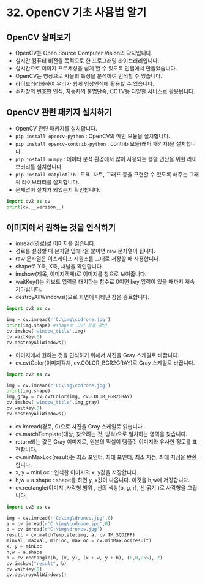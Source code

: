 # 32. OpenCV 기초 사용법 알기
## OpenCV 살펴보기
* OpenCV는 Open Source Computer Vision의 약자입니다.
* 실시간 컴퓨터 비전을 목적으로 한 프로그래밍 라이브러리입니다.
* 실시간으로 이미지 프로세싱을 쉽게 할 수 있도록 인텔에서 만들었습니다.
* OpenCV는 영상으로 사물의 특성을 분석하여 인식할 수 있습니다.
* 라이브러리화하여 우리가 쉽게 영상인식에 활용할 수 있습니다.
* 주자창의 번호판 인식, 자동차의 불법단속, CCTV등 다양한 서비스로 활용됩니다.

## OpenCV 관련 패키지 설치하기
* OpenCV 관련 패키지를 설치합니다.
* ```pip install opencv-python``` : OpenCV의 메인 모듈을 설치합니다.
* ```pip install opencv-contrib-python``` : contrib 모듈(래퍼 패키지)을 설치합니다.
* ```pip install numpy``` : 데이터 분석 환경에서 많이 사용되는 행렬 연산을 위한 라이브러리를 설치합니다.
* ```pip install matplotlib``` : 도표, 차트, 그래프 등을 구현할 수 있도록 해주는 그래픽 라이브러리를 설치합니다.
* 문제없이 설치가 되었는지 확인합니다.
```python
import cv2 as cv
print(cv.__version__)
```

## 이미지에서 원하는 것을 인식하기
* imread(경로)로 이미지를 읽습니다.
* 경로를 설정할 때 문자열 앞에 r을 붙이면 raw 문자열이 됩니다.
* raw 문자열은 이스케이프 시퀀스를 그대로 저장할 때 사용합니다.
* shape로 Y축, X축, 채널을 확인합니다.
* imshow(제목, 이미지객체)로 이미지를 창으로 보여줍니다.
* waitKey()는 키보드 입력을 대기하는 함수로 0이면 key 입력이 있을 때까지 계속 기다립니다.
* destroyAllWindows()으로 화면에 나타난 창을 종료합니다.
```python
import cv2 as cv

img = cv.imread(r'C:\img\codrone.jpg')
print(img.shape) #shape로 크기 등을 확인
cv.imshow('window_title',img)
cv.waitKey(0)
cv.destroyAllWindows()
```
* 이미지에서 원하는 것을 인식하기 위해서 사진을 Gray 스케일로 바꿉니다.
* cv.cvtColor(이미지객체, cv.COLOR_BGR2GRAY)로 Gray 스케일로 바꿉니다.
```python
import cv2 as cv

img = cv.imread(r'C:\img\codrone.jpg')
print(img.shape)
img_gray = cv.cvtColor(img, cv.COLOR_BGR2GRAY)
cv.imshow('window_title',img_gray)
cv.waitKey(0)
cv.destroyAllWindows()
```
* cv.imread(경로, 0)으로 사진을 Gray 스케일로 읽습니다.
* cv.matchTemplate(대상, 찾으려는 것, 방식)으로 일치하는 영역을 찾습니다.
* return되는 값은 Gray 이미지로, 원본의 픽셀이 템플릿 이미지와 유사한 정도를 표현합니다.
* cv.minMaxLoc(result)는 최소 포인터, 최대 포인터, 최소 지점, 최대 지점을 반환합니다.
* x, y = minLoc : 인식한 이미지의 x, y값을 저장합니다.
* h,w = a.shape : shape를 하면 y, x값이 나옵니다. 이것을 h,w에 저장합니다.
* cv.rectangle(이미지 ,사각형 범위 , 선의 색상(b, g, r), 선 굵기 )로 사각형을 그립니다.
```python
import cv2 as cv

img = cv.imread(r'C:\img\drones.jpg',0)
a = cv.imread(r'C:\img\codrone.jpg',0)
b = cv.imread(r'C:\img\drones.jpg')
result = cv.matchTemplate(img, a, cv.TM_SQDIFF)
minVal, maxVal, minLoc, maxLoc = cv.minMaxLoc(result)
x, y = minLoc
h,w = a.shape
b = cv.rectangle(b, (x, y), (x + w, y + h), (0,0,255), 2)
cv.imshow("result", b)
cv.waitKey(0)
cv.destroyAllWindows()
```
